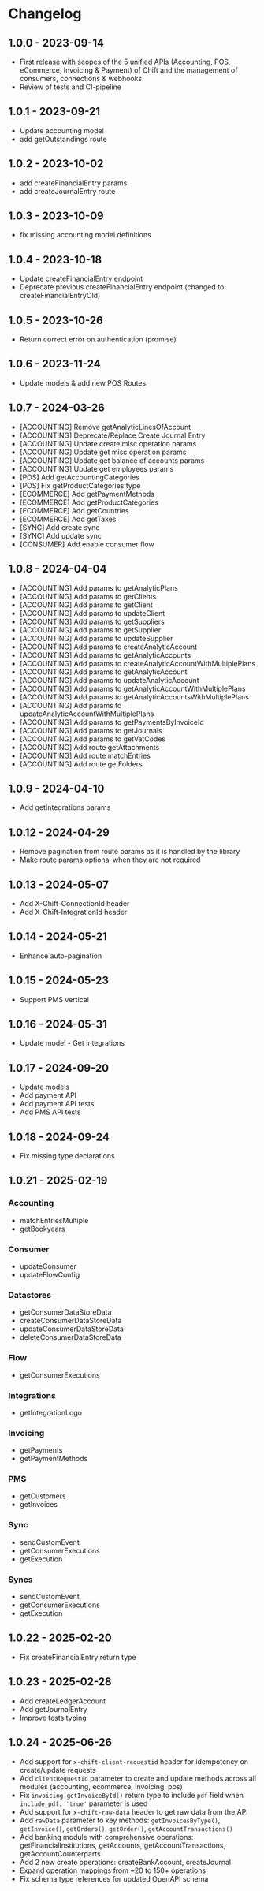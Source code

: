 # Changelog

## 1.0.0 - 2023-09-14

-   First release with scopes of the 5 unified APIs (Accounting, POS, eCommerce, Invoicing & Payment) of Chift and the management of consumers, connections & webhooks.
-   Review of tests and CI-pipeline

## 1.0.1 - 2023-09-21

-   Update accounting model
-   add getOutstandings route

## 1.0.2 - 2023-10-02

-   add createFinancialEntry params
-   add createJournalEntry route

## 1.0.3 - 2023-10-09

-   fix missing accounting model definitions

## 1.0.4 - 2023-10-18

-   Update createFinancialEntry endpoint
-   Deprecate previous createFinancialEntry endpoint (changed to createFinancialEntryOld)

## 1.0.5 - 2023-10-26

-   Return correct error on authentication (promise)

## 1.0.6 - 2023-11-24

-   Update models & add new POS Routes

## 1.0.7 - 2024-03-26

-   [ACCOUNTING] Remove getAnalyticLinesOfAccount
-   [ACCOUNTING] Deprecate/Replace Create Journal Entry
-   [ACCOUNTING] Update create misc operation params
-   [ACCOUNTING] Update get misc operation params
-   [ACCOUNTING] Update get balance of accounts params
-   [ACCOUNTING] Update get employees params
-   [POS] Add getAccountingCategories
-   [POS] Fix getProductCategories type
-   [ECOMMERCE] Add getPaymentMethods
-   [ECOMMERCE] Add getProductCategories
-   [ECOMMERCE] Add getCountries
-   [ECOMMERCE] Add getTaxes
-   [SYNC] Add create sync
-   [SYNC] Add update sync
-   [CONSUMER] Add enable consumer flow

## 1.0.8 - 2024-04-04

-   [ACCOUNTING] Add params to getAnalyticPlans
-   [ACCOUNTING] Add params to getClients
-   [ACCOUNTING] Add params to getClient
-   [ACCOUNTING] Add params to updateClient
-   [ACCOUNTING] Add params to getSuppliers
-   [ACCOUNTING] Add params to getSupplier
-   [ACCOUNTING] Add params to updateSupplier
-   [ACCOUNTING] Add params to createAnalyticAccount
-   [ACCOUNTING] Add params to getAnalyticAccounts
-   [ACCOUNTING] Add params to createAnalyticAccountWithMultiplePlans
-   [ACCOUNTING] Add params to getAnalyticAccount
-   [ACCOUNTING] Add params to updateAnalyticAccount
-   [ACCOUNTING] Add params to getAnalyticAccountWithMultiplePlans
-   [ACCOUNTING] Add params to getAnalyticAccountsWithMultiplePlans
-   [ACCOUNTING] Add params to updateAnalyticAccountWithMultiplePlans
-   [ACCOUNTING] Add params to getPaymentsByInvoiceId
-   [ACCOUNTING] Add params to getJournals
-   [ACCOUNTING] Add params to getVatCodes
-   [ACCOUNTING] Add route getAttachments
-   [ACCOUNTING] Add route matchEntries
-   [ACCOUNTING] Add route getFolders

## 1.0.9 - 2024-04-10

-   Add getIntegrations params

## 1.0.12 - 2024-04-29

-   Remove pagination from route params as it is handled by the library
-   Make route params optional when they are not required

## 1.0.13 - 2024-05-07

-   Add X-Chift-ConnectionId header
-   Add X-Chift-IntegrationId header

## 1.0.14 - 2024-05-21

-   Enhance auto-pagination

## 1.0.15 - 2024-05-23

-   Support PMS vertical

## 1.0.16 - 2024-05-31

-   Update model - Get integrations

## 1.0.17 - 2024-09-20

-   Update models
-   Add payment API
-   Add payment API tests
-   Add PMS API tests

## 1.0.18 - 2024-09-24

-   Fix missing type declarations

## 1.0.21 - 2025-02-19

### Accounting

-   matchEntriesMultiple
-   getBookyears

### Consumer

-   updateConsumer
-   updateFlowConfig

### Datastores

-   getConsumerDataStoreData
-   createConsumerDataStoreData
-   updateConsumerDataStoreData
-   deleteConsumerDataStoreData

### Flow

-   getConsumerExecutions

### Integrations

-   getIntegrationLogo

### Invoicing

-   getPayments
-   getPaymentMethods

### PMS

-   getCustomers
-   getInvoices

### Sync

-   sendCustomEvent
-   getConsumerExecutions
-   getExecution

### Syncs

-   sendCustomEvent
-   getConsumerExecutions
-   getExecution

## 1.0.22 - 2025-02-20

-   Fix createFinancialEntry return type

## 1.0.23 - 2025-02-28

-   Add createLedgerAccount
-   Add getJournalEntry
-   Improve tests typing

## 1.0.24 - 2025-06-26
-   Add support for `x-chift-client-requestid` header for idempotency on create/update requests
-   Add `clientRequestId` parameter to create and update methods across all modules (accounting, ecommerce, invoicing, pos)
-   Fix `invoicing.getInvoiceById()` return type to include `pdf` field when `include_pdf: 'true'` parameter is used
-   Add support for `x-chift-raw-data` header to get raw data from the API
-   Add `rawData` parameter to key methods: `getInvoicesByType()`, `getInvoice()`, `getOrders()`, `getOrder()`, `getAccountTransactions()`
-   Add banking module with comprehensive operations: getFinancialInstitutions, getAccounts, getAccountTransactions, getAccountCounterparts
-   Add 2 new create operations: createBankAccount, createJournal
-   Expand operation mappings from ~20 to 150+ operations
-   Fix schema type references for updated OpenAPI schema
